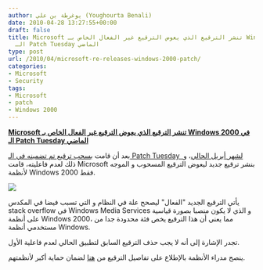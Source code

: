 ```yaml
---
author: يوغرطة بن علي (Youghourta Benali)
date: 2010-04-28 13:27:55+00:00
draft: false
title: Microsoft تنشر الترقيع الذي يعوض الترقيع غير الفعال الخاص بـ Windows 2000 في
  الـ Patch Tuesday الماضي
type: post
url: /2010/04/microsoft-re-releases-windows-2000-patch/
categories:
- Microsoft
- Security
tags:
- Microsoft
- patch
- Windows 2000
---
```


[**Microsoft تنشر الترقيع الذي يعوض الترقيع غير الفعال الخاص بـ Windows 2000 في الـ Patch Tuesday الماضي**](http://www.it-scoop.com/2010/04/Microsoft-Re-releases-Windows-2000-Patch)


بعد أن قامت [بسحب ترقيع تم تضمينه في الـ Patch Tuesday  لشهر أبريل الحالي](../../../../../2010/04/microsoft-pulls-windows-2000-server-patch/)، و ذلك لعدم فاعليته، قامت Microsoft بنشر ترقيع جديد ليعوض الترقيع المسحوب و الموجه لأنظمة Windows 2000 فقط.

[![](http://www.it-scoop.com/wp-content/uploads/2010/04/Patch-tuesday.jpg)
](http://www.it-scoop.com/2010/04/Microsoft-Re-releases-Windows-2000-Patch)

يأتي الترقيع الجديد "الفعال" ليصحح علة في النظام و التي تسبب فيضا في المكدس stack overflow في Windows Media Services و الذي لا يكون منصبا بصورة قياسية على أنظمة Windows 2000، مما يعني أن هذا الترقيع يخص فئة محدودة جدا من مستخدمي أنظمة Windows.

تجدر الإشارة إلى أنه لا يجب حذف الترقيع السابق لتطبيق الحالي لعدم فاعلية الأول.

ينصح مدراء الأنظمة بالإطلاع على تفاصيل الترقيع من [هنا](http://www.microsoft.com/technet/security/Bulletin/MS10-025.mspx) لضمان حماية أكبر لأنظمتهم.
